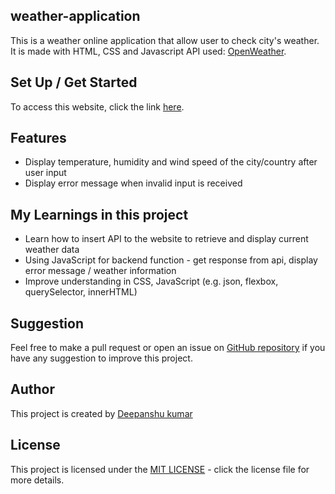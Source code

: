 ## weather-application
This is a weather online application that allow user to check city's weather. It is made with HTML, CSS and Javascript
API used: [OpenWeather](https://openweathermap.org/).

## Set Up / Get Started
To access this website, click the link [here](https://github.com/Deepanshu13-max-web/weather-application/).

## Features
- Display temperature, humidity and wind speed of the city/country after user input
- Display error message when invalid input is received

## My Learnings in this project
- Learn how to insert API to the website to retrieve and display current weather data
- Using JavaScript for backend function - get response from api, display error message / weather information
- Improve understanding in CSS, JavaScript (e.g. json, flexbox, querySelector, innerHTML)

## Suggestion
Feel free to make a pull request or open an issue on [GitHub repository](https://github.com/Deepanshu13-max-web/weather-application) if you have any suggestion to improve this project.

## Author
This project is created by [Deepanshu kumar](https://github.com/Deepanshu13-max-web)

## License
This project is licensed under the [MIT LICENSE](https://opensource.org/license/mit/) - click the license file for more details.
